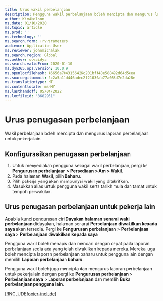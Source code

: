 ```yaml
---
title: Urus wakil perbelanjaan
description: Pengguna wakil perbelanjaan boleh mencipta dan mengurus laporan perbelanjaan untuk pekerja lain dalam organisasi.
author: KimANelson
ms.date: 01/10/2020
ms.topic: article
ms.prod: ''
ms.technology: ''
ms.search.form: TrvParameters
audience: Application User
ms.reviewer: johnmichalak
ms.search.region: Global
ms.author: suvaidya
ms.search.validFrom: 2020-01-10
ms.dyn365.ops.version: 10.0.9
ms.openlocfilehash: 46656a7043156426c201bff48e588492d64d5eea
ms.sourcegitcommit: 2c2a5a11d446adec2f21030ab77a053d7e2da28e
ms.translationtype: MT
ms.contentlocale: ms-MY
ms.lasthandoff: 05/04/2022
ms.locfileid: "8682951"
---
```

# <a name="manage-expense-delegation"></a>Urus penugasan perbelanjaan

Wakil perbelanjaan boleh mencipta dan mengurus laporan perbelanjaan untuk pekerja lain.

## <a name="configure-expense-delegation"></a>Konfigurasikan penugasan perbelanjaan

1. Untuk menyediakan pengguna sebagai wakil perbelanjaan, pergi ke **Pengurusan perbelanjaan > Persediaan > Am > Wakil**.
2. Pada halaman **Wakil**, pilih **Baharu**.
3. Pilih pekerja yang akan mempunyai wakil yang ditakrifkan. 
4. Masukkan alias untuk pengguna wakil serta tarikh mula dan tamat untuk tempoh perwakilan.

## <a name="manage-expense-delegation-for-another-employee"></a>Urus penugasan perbelanjaan untuk pekerja lain

Apabila kunci pengurusan ciri **Dayakan halaman senarai wakil perbelanjaan** didayakan, halaman senarai **Perbelanjaan diwakilkan kepada saya** akan tersedia. Pergi ke **Pengurusan perbelanjaan** > **Perbelanjaan saya** > **Perbelanjaan diwakilkan kepada saya**.

Pengguna wakil boleh menapis dan mencari dengan cepat pada laporan perbelanjaan sedia ada yang telah diwakilkan kepada mereka. Mereka juga boleh mencipta laporan perbelanjaan baharu untuk pengguna lain dengan memilih **Laporan perbelanjaan baharu**.

Pengguna wakil boleh juga mencipta dan mengurus laporan perbelanjaan untuk pekerja lain dengan pergi ke **Pengurusan perbelanjaan** > **Perbelanjaan saya** > **Laporan perbelanjaan** dan memilih **Buka perbelanjaan pengguna lain**.


[!INCLUDE[footer-include](../includes/footer-banner.md)]